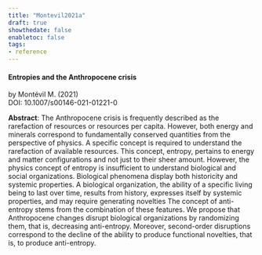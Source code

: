 ```yaml
---
title: "Montevil2021a"
draft: true
showthedate: false
enabletoc: false
tags:
- reference
---
```


#### **Entropies and the Anthropocene crisis**     
by Montévil M. (2021)         
DOI: 10.1007/s00146-021-01221-0     

**Abstract**:  The Anthropocene crisis is frequently described as the rarefaction of resources or resources per capita. However, both energy and minerals correspond to fundamentally conserved quantities from the perspective of physics. A specific concept is required to understand the rarefaction of available resources. This concept, entropy, pertains to energy and matter configurations and not just to their sheer amount. However, the physics concept of entropy is insufficient to understand biological and social organizations. Biological phenomena display both historicity and systemic properties. A biological organization, the ability of a specific living being to last over time, results from history, expresses itself by systemic properties, and may require generating novelties The concept of anti-entropy stems from the combination of these features. We propose that Anthropocene changes disrupt biological organizations by randomizing them, that is, decreasing anti-entropy. Moreover, second-order disruptions correspond to the decline of the ability to produce functional novelties, that is, to produce anti-entropy.

